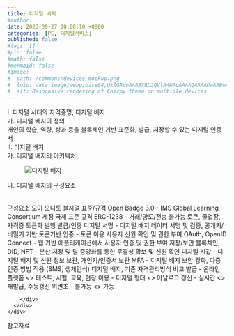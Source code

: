 ```yaml
---
title: 디지털 배지
#author: 
date: 2023-09-27 00:00:10 +0800
categories: [PE, 디지털서비스]
published: false
#tags: []
#pin: false
#math: false
#mermaid: false
#image:
#  path: /commons/devices-mockup.png
#  lqip: data:image/webp;base64,UklGRpoAAABXRUJQVlA4WAoAAAAQAAAADwAABwAAQUxQSDIAAAARL0AmbZurmr57yyIiqE8oiG0bejIYEQTgqiDA9vqnsUSI6H+oAERp2HZ65qP/VIAWAFZQOCBCAAAA8AEAnQEqEAAIAAVAfCWkAALp8sF8rgRgAP7o9FDvMCkMde9PK7euH5M1m6VWoDXf2FkP3BqV0ZYbO6NA/VFIAAAA
#  alt: Responsive rendering of Chirpy theme on multiple devices.
---
```


<div class="post-wrap">
  <div class="para">
    <div class="para-title">
      I. 디지털 시대의 자격증명, 디지털 배지
    </div>
    <div class="para-cntnt">
      <div class="para">
        <div class="para-title">
          가. 디지털 배지의 정의
        </div>
        <div class="para-cntnt">
            개인의 학습, 역량, 성과 등을 블록체인 기반 표준화, 발급, 저장할 수 있는 디지털 인증서
        </div>
      </div>
    </div>
  </div>
  
  <div class="para">
    <div class="para-title">
      II. 디지털 배지
    </div>
    <div class="para-cntnt">
      <div class="para">
        <div class="para-title">
          가. 디지털 배지의 아키텍처
        </div>
        <div class="para-cntnt">
          <figure class="post-figure">
            <img src="/assets/img/posts/디지털-배지.png" alt="디지털 배지">
<!--            <figcaption>Source: Unveiling the Metaverse: Exploring Emerging Trends, Multifaceted Perspectives, and Future Challenges</figcaption>-->
          </figure>
        </div>
      </div>
      <div class="para">
        <div class="para-title">
          나. 디지털 배지의 구성요소
        </div>
        <div class="para-cntnt">
          <table class="post-table">
          </table>
          구성요소 오이 오디토 블지멀
  표준/규격
    Open Badge 3.0 - IMS Global Learning Consortium 제정 국제 표준 규격
    ERC-1238 - 거래/양도/전송 불가능 토큰, 졸업장, 자격증 토큰화 발행
  발급/인증
    디지털 서명 - 디지털 배지 데이터 서명 및 검증, 공개키/비밀키 기반
    토큰기반 인증 - 토큰 이용 사용자 신원 확인 및 권한 부여
    OAuth, OpenID Connect - 웹 기반 애플리케이션에서 사용자 인증 및 권한 부여
  저장/보안
    블록체인, DID, NFT - 분산 저장 및 탈 중앙화를 통한 무결성 확보 및 신원 확인
    디지털 지갑 - 디지털 배지 및 신원 정보 보관, 개인키/인증서 보관
    MFA - 디지털 배지 보안 강화, 다중 인증 방법 적용 (SMS, 생체인식)
디지털 배지, 기존 자격관리방식 비교
  발급 - 온라인 플랫폼 &lt;&gt; 테스트, 시험, 교육, 현장
  이용 - 디지털 형태 &lt;&gt; 아날로그
  갱신 - 실시간 &lt;&gt; 재발급, 수동갱신
  위변조 - 불가능 &lt;&gt; 가능

        </div>
      </div>
    </div>
  </div>

  <div class="refr-wrap">
    <div class="refr-title">
        참고자료
    </div>
    <ol class="refr-list">
    <!--    <li>(나현식, 최대선) <a target="_blank" href="https://scienceon.kisti.re.kr/commons/util/originalView.do?cn=JAKO202225948430499&oCn=JAKO202225948430499&dbt=JAKO&journal=NJOU00291864">메타버스 보안 위협 요소 및 대응 방안 검토</a></li>-->
    <!--    <li>(M. Uddin, S. Manickam, H. Ullah, M. Obaidat and A. Dandoush) <a target="_blank" href="https://ieeexplore.ieee.org/abstract/document/10138386">Unveiling the Metaverse: Exploring Emerging Trends, Multifaceted Perspectives, and Future Challenges</a></li>-->
    </ol>
  </div>
</div>
